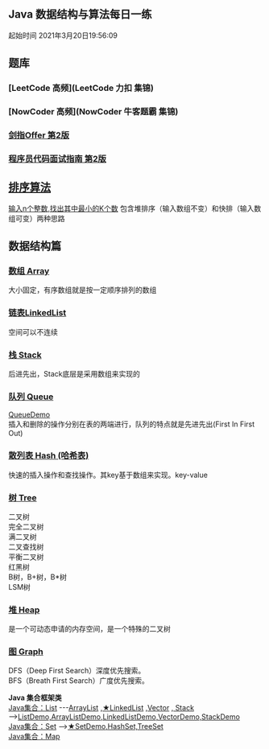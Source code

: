 ## Java 数据结构与算法每日一练 
起始时间
2021年3月20日19:56:09


## 题库

### [LeetCode 高频](LeetCode 力扣 集锦)

### [NowCoder 高频](NowCoder 牛客题霸 集锦)

### [剑指Offer 第2版](《剑指Offer（第2版）》)

### [程序员代码面试指南 第2版](《程序员代码面试指南（第2版）》)


## [排序算法](_1排序算法)
[输入n个整数,找出其中最小的K个数](_1排序算法/输入n个整数_找出其中最小的K个数.java)  包含堆排序（输入数组不变）和快排（输入数组可变）两种思路


## 数据结构篇  

### [数组 Array](_数组_链表) 
大小固定，有序数组就是按一定顺序排列的数组  

### [链表LinkedList](https://blog.csdn.net/jdsjlzx/article/details/41654295)
空间可以不连续  

### [栈 Stack](_栈_队列)
后进先出，Stack底层是采用数组来实现的

### [队列 Queue ](https://blog.csdn.net/u011240877/article/details/52860924)  
[QueueDemo]()  
插入和删除的操作分别在表的两端进行，队列的特点就是先进先出(First In First Out)
 
### [散列表 Hash (哈希表)](_哈希表)
快速的插入操作和查找操作。其key基于数组来实现。key-value 

### [树 Tree](_树)
二叉树  
完全⼆叉树  
满二叉树  
二叉查找树  
平衡二叉树  
红黑树  
B树，B+树，B*树  
LSM树

### [堆 Heap](_堆_优先队列) 
是一个可动态申请的内存空间，是一个特殊的二叉树

### [图 Graph](_图) 
DFS（Deep First Search）深度优先搜索。  
BFS（Breath First Search）广度优先搜索。

**Java 集合框架类**  
[Java集合：List](https://blog.csdn.net/qq_41657790/article/details/89218808?utm_medium=distribute.pc_relevant_t0.none-task-blog-BlogCommendFromMachineLearnPai2-1.baidujs&dist_request_id=&depth_1-utm_source=distribute.pc_relevant_t0.none-task-blog-BlogCommendFromMachineLearnPai2-1.baidujs)
---[ArrayList](https://blog.csdn.net/pipizhen_/article/details/107417406)
,[★LinkedList](https://blog.csdn.net/jdsjlzx/article/details/41654295)
,[Vector](https://blog.csdn.net/aamjz20022/article/details/101539986?utm_medium=distribute.pc_relevant_t0.none-task-blog-2%7Edefault%7EBlogCommendFromMachineLearnPai2%7Edefault-1.baidujs&dist_request_id=1328680.52773.16163964616992767&depth_1-utm_source=distribute.pc_relevant_t0.none-task-blog-2%7Edefault%7EBlogCommendFromMachineLearnPai2%7Edefault-1.baidujs)
,[ Stack](https://blog.csdn.net/weixin_42014622/article/details/105524005)  
-->[ListDemo,ArrayListDemo,LinkedListDemo,VectorDemo,StackDemo](BMW-Java/_基本数据结构_/ListDemo.java)  
[Java集合：Set](https://www.jianshu.com/p/b48c47a42916)
-->[★SetDemo,HashSet,TreeSet]()  
[Java集合：Map]()